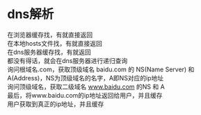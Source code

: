 # dns解析

在浏览器缓存找，有就直接返回  
在本地hosts文件找，有就直接返回  
在dns服务器缓存找，有就返回  
都没有得话，就会在dns服务器进行递归查询  
询问根域名.com，获取顶级域名 baidu.com 的 NS(Name Server) 和 A(Address)，NS为顶级域名的名字，A即NS对应的ip地址  
询问顶级域名，获取二级域名 www.baidu.com 的NS 和 A  
最后，将www.baidu.com的ip地址返回给用户，并且缓存  
用户获取到真正的ip地址，并且缓存  
